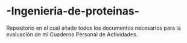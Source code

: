# -Ingenieria-de-proteinas-
Repositorio en el cual añado todos los documentos necesarios para la evaluación de mi Cuaderno Personal de Actividades. 
